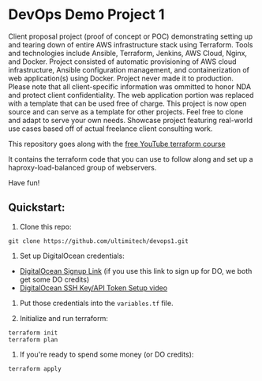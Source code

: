 # DevOps Demo Project 1
Client proposal project (proof of concept or POC) demonstrating setting up and tearing down of entire AWS infrastructure stack using Terraform. Tools and technologies include Ansible, Terraform, Jenkins, AWS Cloud, Nginx, and Docker. Project consisted of automatic provisioning of AWS cloud infrastructure, Ansible configuration management, and containerization of web application(s) using Docker. Project never made it to production.<br>
Please note that all client-specific information was ommitted to honor NDA and protect client confidentiality. The web application portion was replaced with a template that can be used free of charge.
This project is now open source and can serve as a template for other projects. Feel free to clone and adapt to serve your own needs.
Showcase project featuring real-world use cases based off of actual freelance client consulting work.

This repository goes along with the [free YouTube terraform course](https://www.youtube.com/watch?v=1JAx2npuprk&list=PLtK75qxsQaMIHQOaDd0Zl_jOuu1m3vcWO)

It contains the terraform code that you can use to follow along and set up a haproxy-load-balanced group of webservers.



Have fun!


## Quickstart:

1. Clone this repo:

`git clone https://github.com/ultimitech/devops1.git`

1. Set up DigitalOcean credentials:

- [DigitalOcean Signup Link](https://www.digitalocean.com/?refcode=0380a1db56a6) (if you use this link to sign up for DO, we both get some DO credits)
- [DigitalOcean SSH Key/API Token Setup video](https://www.youtube.com/watch?v=hAW6aXRHWdw&list=PLtK75qxsQaMIHQOaDd0Zl_jOuu1m3vcWO&index=2)

1. Put those credentials into the `variables.tf` file.

1. Initialize and run terraform:
```
terraform init
terraform plan
```

1. If you're ready to spend some money (or DO credits):

`terraform apply`
